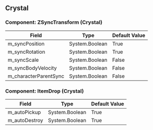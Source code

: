 ## Crystal

### Component: ZSyncTransform (Crystal)

|Field|Type|Default Value|
|-----|----|-------------|
|m_syncPosition|System.Boolean|True|
|m_syncRotation|System.Boolean|True|
|m_syncScale|System.Boolean|False|
|m_syncBodyVelocity|System.Boolean|False|
|m_characterParentSync|System.Boolean|False|

### Component: ItemDrop (Crystal)

|Field|Type|Default Value|
|-----|----|-------------|
|m_autoPickup|System.Boolean|True|
|m_autoDestroy|System.Boolean|True|

